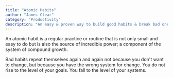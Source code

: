 ```yaml
---
title: "Atomic Habits"
author: "James Clear"
category: "Productivity"
description: "An easy & proven way to build good habits & break bad ones."
---
```

An atomic habit is a regular practice or routine that is not only small and easy to do but is also the source of incredible power; a component of the system of compound growth.

Bad habits repeat themselves again and again not because you don't want to change, but because you have the wrong system for change. You do not rise to the level of your goals. You fall to the level of your systems.